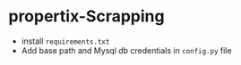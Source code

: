 # propertix-Scrapping
- install `requirements.txt`
- Add base path and Mysql db credentials in `config.py` file
